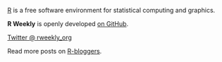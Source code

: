 
[R](https://www.r-project.org/) is a free software environment for statistical computing and graphics. 

**R Weekly** is openly developed [on GitHub](https://github.com/rweekly/rweekly.org). 

[Twitter @ rweekly_org](https://twitter.com/rweekly_org)

Read more posts on [R-bloggers](http://www.r-bloggers.com).
